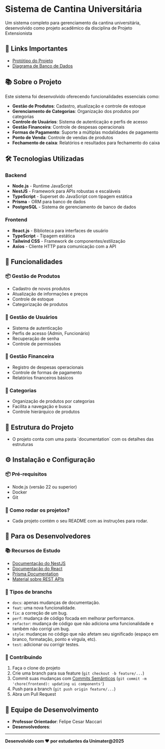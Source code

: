 # Sistema de Cantina Universitária

Um sistema completo para gerenciamento da cantina universitária, desenvolvido como projeto acadêmico da disciplina de Projeto Extensionista

## 🔗 Links Importantes

- [Protótipo do Projeto](https://www.figma.com/design/JrVHydqtSYvE44BA9TMbNX/Unimater---Cantina?node-id=6201-1468&p=f&t=RlqeJgNQUli0ELwt-0)
- [Diagrama de Banco de Dados](https://dbdocs.io/ranzaneduardo03/projeto_cantina?view=table_structure)

## 📚 Sobre o Projeto

Este sistema foi desenvolvido oferecendo funcionalidades essenciais como:

- **Gestão de Produtos**: Cadastro, atualização e controle de estoque
- **Gerenciamento de Categorias**: Organização dos produtos por categorias
- **Controle de Usuários**: Sistema de autenticação e perfis de acesso
- **Gestão Financeira**: Controle de despesas operacionais
- **Formas de Pagamento**: Suporte a múltiplas modalidades de pagamento
- **Ponto de Venda**: Controle de vendas de produtos
- **Fechamento de caixa**: Relatórios e resultados para fechamento do caixa

## 🛠 Tecnologias Utilizadas

### Backend

- **Node.js** - Runtime JavaScript
- **NestJS** - Framework para APIs robustas e escaláveis
- **TypeScript** - Superset do JavaScript com tipagem estática
- **Prisma** - ORM para banco de dados
- **PostgreSQL** - Sistema de gerenciamento de banco de dados

### Frontend

- **React.js** - Biblioteca para interfaces de usuário
- **TypeScript** - Tipagem estática
- **Tailwind CSS** - Framework de componentes/estilização
- **Axios** - Cliente HTTP para comunicação com a API

## 🚀 Funcionalidades

### 📦 Gestão de Produtos

- Cadastro de novos produtos
- Atualização de informações e preços
- Controle de estoque
- Categorização de produtos

### 👤 Gestão de Usuários

- Sistema de autenticação
- Perfis de acesso (Admin, Funcionário)
- Recuperação de senha
- Controle de permissões

### 🏦 Gestão Financeira

- Registro de despesas operacionais
- Controle de formas de pagamento
- Relatórios financeiros básicos

### 📂 Categorias

- Organização de produtos por categorias
- Facilita a navegação e busca
- Controle hierárquico de produtos

## 📂 Estrutura do Projeto

- O projeto conta com uma pasta ´documentation´ com os detalhes das estruturas

## ⚙️ Instalação e Configuração

### 📦 Pré-requisitos

- Node.js (versão 22 ou superior)
- Docker
- Git

### 🚀 Como rodar os projetos?

- Cada projeto contém o seu README com as instruções para rodar.

## 👨 Para os Desenvolvedores

### 📚 Recursos de Estudo

- [Documentação do NestJS](https://nestjs.com/)
- [Documentação do React](https://reactjs.org/)
- [Prisma Documentation](https://www.prisma.io/docs/orm)
- [Material sobre REST APIs](https://restfulapi.net/)

### 🚀 Tipos de branchs

- `docs`: apenas mudanças de documentação.
- `feat`: uma nova funcionalidade.
- `fix`: a correção de um bug.
- `perf`: mudança de código focada em melhorar performance.
- `refactor`: mudança de código que não adiciona uma funcionalidade e também não corrigi um bug.
- `style`: mudanças no código que não afetam seu significado (espaço em branco, formatação, ponto e vírgula, etc).
- `test`: adicionar ou corrigir testes.

### 🙌 Contribuindo

1. Faça o clone do projeto
2. Crie uma branch para sua feature (`git checkout -b feature/...`)
3. Commit suas mudanças com [Commits Semânticos](https://www.conventionalcommits.org/pt-br/v1.0.0-beta.4/) (`git commit -m 'chore(frontend): updating ui components'`)
4. Push para a branch (`git push origin feature/...`)
5. Abra um Pull Request

## 👥 Equipe de Desenvolvimento

- **Professor Orientador**: Felipe Cesar Maccari
- **Desenvolvedores**:

---

**Desenvolvido com ❤️ por estudantes da Unimater@2025**
